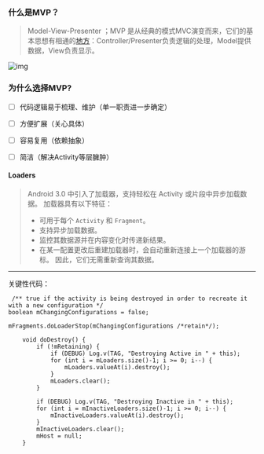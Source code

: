 ### 什么是MVP？

> Model-View-Presenter ；MVP 是从经典的模式MVC演变而来，它们的基本思想有相通的[地方](https://baike.baidu.com/item/%E5%9C%B0%E6%96%B9/2262175)：Controller/Presenter负责逻辑的处理，Model提供数据，View负责显示。

![img](/Users/blossom/Desktop/Document/art/1544511174263.jpg)



### 为什么选择MVP?

- [ ] 代码逻辑易于梳理、维护（单一职责进一步确定）
- [ ] 方便扩展（关心具体）
- [ ] 容易复用（依赖抽象）
- [ ] 简洁（解决Activity等层臃肿）



#### Loaders

> Android 3.0 中引入了加载器，支持轻松在 Activity 或片段中异步加载数据。 加载器具有以下特征：
>
> - 可用于每个 `Activity` 和 `Fragment`。
> - 支持异步加载数据。
> - 监控其数据源并在内容变化时传递新结果。
> - 在某一配置更改后重建加载器时，会自动重新连接上一个加载器的游标。 因此，它们无需重新查询其数据。

---

关键性代码：

```
 /** true if the activity is being destroyed in order to recreate it with a new configuration */
boolean mChangingConfigurations = false;

mFragments.doLoaderStop(mChangingConfigurations /*retain*/);

    void doDestroy() {
        if (!mRetaining) {
            if (DEBUG) Log.v(TAG, "Destroying Active in " + this);
            for (int i = mLoaders.size()-1; i >= 0; i--) {
                mLoaders.valueAt(i).destroy();
            }
            mLoaders.clear();
        }
        
        if (DEBUG) Log.v(TAG, "Destroying Inactive in " + this);
        for (int i = mInactiveLoaders.size()-1; i >= 0; i--) {
            mInactiveLoaders.valueAt(i).destroy();
        }
        mInactiveLoaders.clear();
        mHost = null;
    }
```

